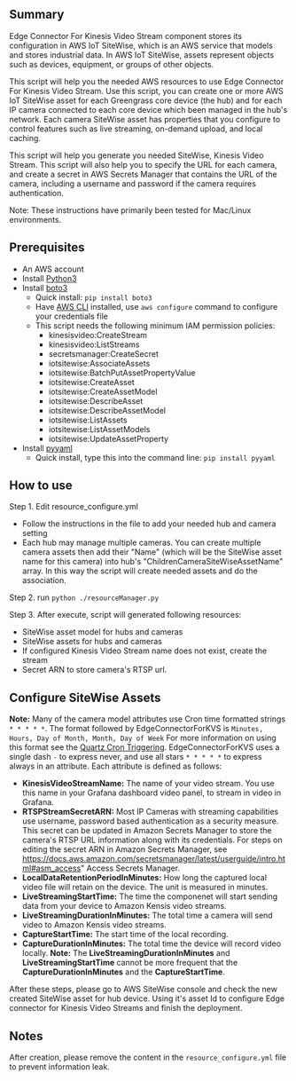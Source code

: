 ## Summary
Edge Connector For Kinesis Video Stream component stores its configuration in AWS IoT SiteWise, which is an AWS service that models and stores industrial data. In AWS IoT SiteWise, assets represent objects such as devices, equipment, or groups of other objects. 

This script will help you the needed AWS resources to use Edge Connector For Kinesis Video Stream. Use this script, you can create one or more AWS IoT SiteWise asset for each Greengrass core device (the hub) and for each IP camera connected to each core device which been managed in the hub's network. Each camera SiteWise asset has properties that you configure to control features such as live streaming, on-demand upload, and local caching. 

This script will help you generate you needed SiteWise, Kinesis Video Stream. This script will also help you to specify the URL for each camera, and create a secret in AWS Secrets Manager that contains the URL of the camera, including a username and password if the camera requires authentication. 

Note: These instructions have primarily been tested for Mac/Linux environments.

## Prerequisites
- An AWS account
- Install [Python3](https://www.python.org/downloads/)
- Install [boto3](https://boto3.amazonaws.com/v1/documentation/api/latest/guide/quickstart.html)
  - Quick install: ```pip install boto3```
  - Have [AWS CLI](https://aws.amazon.com/cli/) installed, use ```aws configure``` command to configure your credentials file
  - This script needs the following minimum IAM permission policies:
     - kinesisvideo:CreateStream
     - kinesisvideo:ListStreams
     - secretsmanager:CreateSecret
     - iotsitewise:AssociateAssets     
     - iotsitewise:BatchPutAssetPropertyValue
     - iotsitewise:CreateAsset
     - iotsitewise:CreateAssetModel
     - iotsitewise:DescribeAsset
     - iotsitewise:DescribeAssetModel          
     - iotsitewise:ListAssets
     - iotsitewise:ListAssetModels     
     - iotsitewise:UpdateAssetProperty     
- Install [pyyaml](https://github.com/yaml/pyyaml)
  - Quick install, type this into the command line: ```pip install pyyaml```   

## How to use
Step 1. Edit resource_configure.yml
  - Follow the instructions in the file to add your needed hub and camera setting
  - Each hub may manage multiple cameras. You can create multiple camera assets then add their "Name" (which will be the SiteWise asset name for this camera) into hub's "ChildrenCameraSiteWiseAssetName" array. In this way the script will create needed assets and do the association.  
   
Step 2. run ```python ./resourceManager.py```

Step 3. After execute, script will generated following resources:
  - SiteWise asset model for hubs and cameras
  - SiteWise assets for hubs and cameras
  - If configured Kinesis Video Stream name does not exist, create the stream
  - Secret ARN to store camera's RTSP url.
## Configure SiteWise Assets
**Note:** Many of the camera model attributes use Cron time formatted strings `* * * * *`. 
The format followed by EdgeConnectorForKVS is `Minutes, Hours, Day of Month, Month, Day of Week`
For more information on using this format see the [Quartz Cron Triggering](http://www.quartz-scheduler.org/documentation/quartz-2.3.0/tutorials/crontrigger.html). EdgeConnectorForKVS uses a single dash `-` to express never, and use all stars `* * * * *` to express always in an attribute. Each attribute is defined as follows:
  - **KinesisVideoStreamName:** The name of your video stream. You use this name in your Grafana dashboard video panel, to stream in video in Grafana.
  - **RTSPStreamSecretARN:** Most IP Cameras with streaming capabilities use username, password based authentication as a security measure. This secret can be updated in Amazon Secrets Manager to store the camera's RTSP URL information along with its credentials. For steps on editing the secret ARN in Amazon Secrets Manager, see https://docs.aws.amazon.com/secretsmanager/latest/userguide/intro.html#asm_access" Access Secrets Manager.
  - **LocalDataRetentionPeriodInMinutes:** How long the captured local video file will retain on the device. The unit is measured in minutes.
  - **LiveStreamingStartTime:** The time the componenet will start sending data from your device to Amazon Kensis video streams.
  - **LiveStreamingDurationInMinutes:** The total time a camera will send video to Amazon Kensis video streams. 
  - **CaptureStartTime:** The start time of the local recording.
  - **CaptureDurationInMinutes:** The total time the device will record video locally.
**Note:** The **LiveStreamingDurationInMinutes** and **LiveStreamingStartTime** cannot be more frequent that the **CaptureDurationInMinutes** and the **CaptureStartTime**.


After these steps, please go to AWS SiteWise console and check the new created SiteWise asset for hub device. Using it's asset Id to configure Edge connector for Kinesis Video Streams and finish the deployment.

## Notes
After creation, please remove the content in the `resource_configure.yml` file to prevent information leak.
